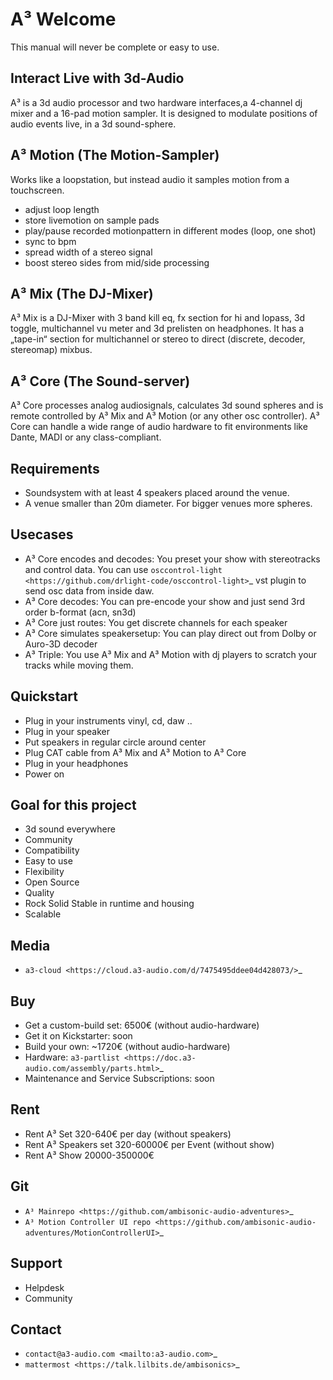 # A³ Welcome
This manual will never be complete or easy to use. 

## Interact Live with 3d-Audio
A³ is a 3d audio processor and two hardware interfaces,a 4-channel dj mixer and a 
16-pad motion sampler. It is designed to modulate positions of audio events
live, in a 3d sound-sphere.

## A³ Motion (The Motion-Sampler)
Works like a loopstation, but instead audio it samples motion from 
a touchscreen.

- adjust loop length
- store livemotion on sample pads
- play/pause recorded motionpattern in different modes (loop, one shot)
- sync to bpm
- spread width of a stereo signal
- boost stereo sides from mid/side processing

## A³ Mix (The DJ-Mixer)
A³ Mix is a DJ-Mixer with 3 band kill eq, fx section for hi and lopass, 3d toggle, multichannel vu meter and 3d prelisten on headphones.
It has a „tape-in“ section for multichannel or stereo to direct (discrete, decoder, stereomap) mixbus.

## A³ Core (The Sound-server)
A³ Core processes analog audiosignals, calculates 3d sound spheres and is remote controlled by A³ Mix and A³ Motion (or any other osc controller). A³ Core can handle a wide range of audio hardware to fit environments like Dante, MADI or any class-compliant.

## Requirements
- Soundsystem with at least 4 speakers placed around the venue.
- A venue smaller than 20m diameter. For bigger venues more spheres.

## Usecases
- A³ Core encodes and decodes: You preset your show with stereotracks and control data. You can use `osccontrol-light <https://github.com/drlight-code/osccontrol-light>`_ vst plugin to send osc data from inside daw.
- A³ Core decodes: You can pre-encode your show and just send 3rd order b-format (acn, sn3d)
- A³ Core just routes: You get discrete channels for each speaker
- A³ Core simulates speakersetup: You can play direct out from Dolby or Auro-3D decoder
- A³ Triple: You use A³ Mix and A³ Motion with dj players to scratch your tracks while moving them.

## Quickstart
- Plug in your instruments vinyl, cd, daw ..
- Plug in your speaker
- Put speakers in regular circle around center
- Plug CAT cable from A³ Mix and A³ Motion to A³ Core
- Plug in your headphones
- Power on

## Goal for this project
- 3d sound everywhere
- Community
- Compatibility
- Easy to use
- Flexibility
- Open Source
- Quality
- Rock Solid Stable in runtime and housing
- Scalable

## Media
- `a3-cloud <https://cloud.a3-audio.com/d/7475495ddee04d428073/>`_

## Buy
- Get a custom-build set: 6500€ (without audio-hardware)
- Get it on Kickstarter: soon
- Build your own: ~1720€ (without audio-hardware)
- Hardware: `a3-partlist <https://doc.a3-audio.com/assembly/parts.html>`_
- Maintenance and Service Subscriptions: soon

## Rent
- Rent A³ Set 320-640€ per day (without speakers)
- Rent A³ Speakers set 320-60000€ per Event (without show)
- Rent A³ Show 20000-350000€

## Git
- `A³ Mainrepo <https://github.com/ambisonic-audio-adventures>`_
- `A³ Motion Controller UI repo <https://github.com/ambisonic-audio-adventures/MotionControllerUI>`_

## Support
- Helpdesk
- Community

## Contact
- `contact@a3-audio.com <mailto:a3-audio.com>`_
- `mattermost <https://talk.lilbits.de/ambisonics>`_

